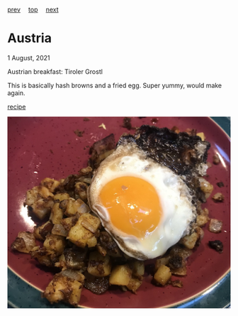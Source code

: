 [prev](australia.md)&emsp;
[top](../index.md)&emsp;
[next](azerbeijan.md)
# Austria
1 August, 2021


Austrian breakfast: Tiroler Grostl

This is basically hash browns and a fried egg. Super yummy, would make
again.

[recipe](https://www.austria.info/en/things-to-do/food-and-drink/recipes/tiroler-groestl)

![Fried egg on top of fried potatoes](images/austria.jpeg)
